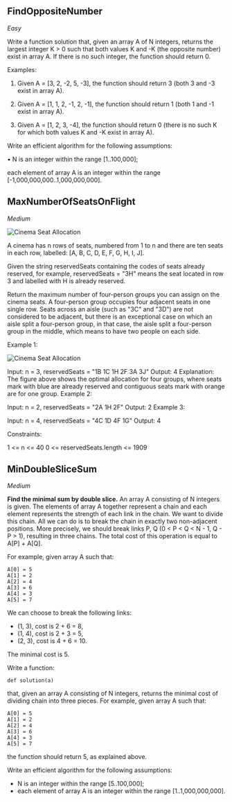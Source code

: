 ## FindOppositeNumber

*Easy*

Write a function solution that, given an array A of N integers, returns the largest integer K > 0 such that both values K and -K (the opposite number) exist in array A. If there is no such integer, the function should return 0.

Examples:

1. Given A = [3, 2, -2, 5, -3], the function should return 3 (both 3 and -3 exist in array A).

2. Given A = [1, 1, 2, -1, 2, -1], the function should return 1 (both 1 and -1 exist in array A).

3. Given A = [1, 2, 3, -4], the function should return 0 (there is no such K for which both values K and -K exist in array A).

Write an efficient algorithm for the following assumptions:

• N is an integer within the range [1..100,000];

each element of array A is an integer within the range [-1,000,000,000..1,000,000,000].

## MaxNumberOfSeatsOnFlight

*Medium*

![Cinema Seat Allocation](../../../assets/images/cinema-seat-allocation-1.png)

A cinema has n rows of seats, numbered from 1 to n and there are ten seats in each row, labelled: [A, B, C, D, E, F, G, H, I, J].

Given the string reservedSeats containing the codes of seats already reserved, for example, reservedSeats = "3H" means the seat located in row 3 and labelled with H is already reserved.

Return the maximum number of four-person groups you can assign on the cinema seats. A four-person group occupies four adjacent seats in one single row. Seats across an aisle (such as "3C" and "3D") are not considered to be adjacent, but there is an exceptional case on which an aisle split a four-person group, in that case, the aisle split a four-person group in the middle, which means to have two people on each side.

Example 1:

![Cinema Seat Allocation](../../../assets/images/cinema-seat-allocation-2.png)

Input: n = 3, reservedSeats = "1B 1C 1H 2F 3A 3J"
Output: 4
Explanation: The figure above shows the optimal allocation for four groups, where seats mark with blue are already reserved and contiguous seats mark with orange are for one group.
Example 2:

Input: n = 2, reservedSeats = "2A 1H 2F"
Output: 2
Example 3:

Input: n = 4, reservedSeats = "4C 1D 4F 1G"
Output: 4

Constraints:

1 <= n <= 40
0 <= reservedSeats.length <= 1909


## MinDoubleSliceSum

*Medium*

**Find the minimal sum by double slice.**
An array A consisting of N integers is given. The elements of array A together represent a chain and each element represents the strength of each link in the chain. We want to divide this chain.
All we can do is to break the chain in exactly two non-adjacent positions. More precisely, we should break links P, Q (0 < P < Q < N - 1, Q - P > 1), resulting in three chains. The total cost of this operation is equal to A[P] + A[Q].

For example, given array A such that:

    A[0] = 5
    A[1] = 2
    A[2] = 4
    A[3] = 6
    A[4] = 3
    A[5] = 7

We can choose to break the following links:

  - (1, 3), cost is 2 + 6 = 8,
  - (1, 4), cost is 2 + 3 = 5,
  - (2, 3), cost is 4 + 6 = 10.

The minimal cost is 5.

Write a function:

    def solution(a)

that, given an array A consisting of N integers, returns the minimal cost of dividing chain into three pieces.
For example, given array A such that:

    A[0] = 5
    A[1] = 2
    A[2] = 4
    A[3] = 6
    A[4] = 3
    A[5] = 7
the function should return 5, as explained above.

Write an efficient algorithm for the following assumptions:

  - N is an integer within the range [5..100,000];
  - each element of array A is an integer within the range [1..1,000,000,000].
